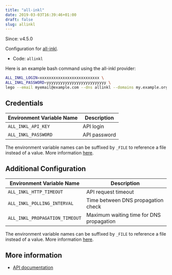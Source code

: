```yaml
---
title: "all-inkl"
date: 2019-03-03T16:39:46+01:00
draft: false
slug: allinkl
---
```


<!-- THIS DOCUMENTATION IS AUTO-GENERATED. PLEASE DO NOT EDIT. -->
<!-- providers/dns/allinkl/allinkl.toml -->
<!-- THIS DOCUMENTATION IS AUTO-GENERATED. PLEASE DO NOT EDIT. -->

Since: v4.5.0

Configuration for [all-inkl](https://all-inkl.com).


<!--more-->

- Code: `allinkl`

Here is an example bash command using the all-inkl provider:

```bash
ALL_INKL_LOGIN=xxxxxxxxxxxxxxxxxxxxxxxxxx \
ALL_INKL_PASSWORD=yyyyyyyyyyyyyyyyyyyyyyyyyy \
lego --email myemail@example.com --dns allinkl --domains my.example.org run
```




## Credentials

| Environment Variable Name | Description |
|-----------------------|-------------|
| `ALL_INKL_API_KEY` | API login |
| `ALL_INKL_PASSWORD` | API password |

The environment variable names can be suffixed by `_FILE` to reference a file instead of a value.
More information [here](/lego/dns/#configuration-and-credentials).


## Additional Configuration

| Environment Variable Name | Description |
|--------------------------------|-------------|
| `ALL_INKL_HTTP_TIMEOUT` | API request timeout |
| `ALL_INKL_POLLING_INTERVAL` | Time between DNS propagation check |
| `ALL_INKL_PROPAGATION_TIMEOUT` | Maximum waiting time for DNS propagation |

The environment variable names can be suffixed by `_FILE` to reference a file instead of a value.
More information [here](/lego/dns/#configuration-and-credentials).




## More information

- [API documentation](https://kasapi.kasserver.com/dokumentation/phpdoc/index.html)

<!-- THIS DOCUMENTATION IS AUTO-GENERATED. PLEASE DO NOT EDIT. -->
<!-- providers/dns/allinkl/allinkl.toml -->
<!-- THIS DOCUMENTATION IS AUTO-GENERATED. PLEASE DO NOT EDIT. -->
